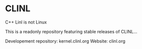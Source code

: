 # CLINL
C++ Linl is not Linux

This is a readonly repository featuring stable releases of CLINL...

Developement repository: kernel.clinl.org
Website: clinl.org
